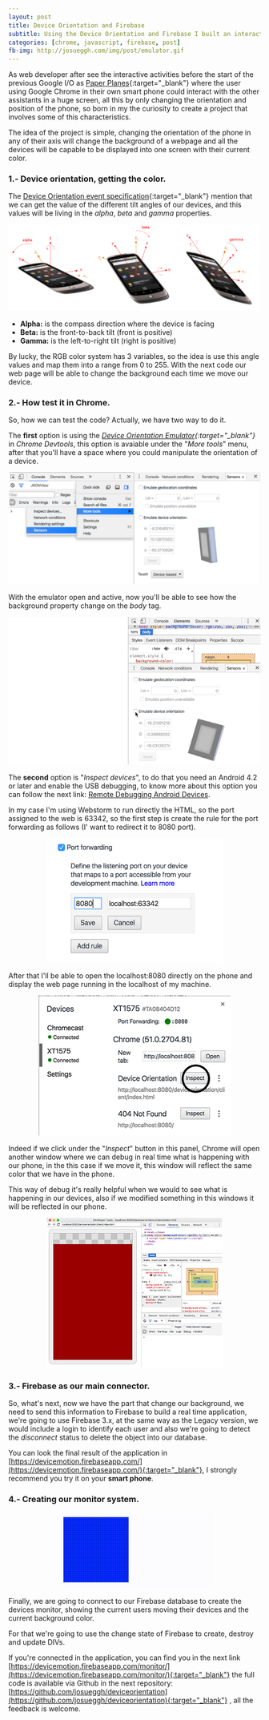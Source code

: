 ```yaml
---
layout: post
title: Device Orientation and Firebase
subtitle: Using the Device Orientation and Firebase I built an interactive web between your mobile and a monitor of the devices connected  
categories: [chrome, javascript, firebase, post]
fb-img: http://josueggh.com/img/post/emulator.gif
---
```


As web developer after see the interactive activities before the start of the previous Google I/O as 
[Paper Planes](https://paperplanes.withgoogle.com/){:target="_blank"} where the user using Google Chrome in their 
own smart phone could interact with the other assistants in a huge screen, all this by only changing the orientation and position
 of the phone, so born in my the curiosity to create a project that involves some of this characteristics.
 
 The idea of the project is simple, changing the orientation of the phone in any of their axis will change the 
 background of a webpage and all the devices will be capable to be displayed into one screen with their current color.
 
### 1.- Device orientation, getting the color.

The [Device Orientation event specification](https://w3c.github.io/deviceorientation/spec-source-orientation.html){:target="_blank"}
  mention that we can get the value of the different tilt angles of our devices, and this values will be living in the 
  *alpha*, *beta* and *gamma* properties.
  
<img src="/img/post/deviceorientation.jpg" title="Device Orientation">
  
  - **Alpha:** is the compass direction where the device is facing
  - **Beta:** is the front-to-back tilt (front is positive)
  - **Gamma:** is the left-to-right tilt (right is positive)
  
By lucky, the RGB color system has 3 variables, so the idea is use this angle values and map them into a 
range from 0 to 255. With the next code our web page will be able to change the background each time we move our device.

<script src="https://gist.github.com/josueggh/aa34eccb55cb8ced2297e969eb47c9d5.js"></script>

### 2.- How test it in Chrome.

So, how we can test the code? Actually, we have two way to do it.

The **first** option is using the 
*[Device Orientation Emulator](https://developers.google.com/web/tools/chrome-devtools/iterate/device-mode/device-input-and-sensors){:target="_blank"}* 
in *Chrome Devtools*, this option is avaiable under the "*More tools*" menu, after that you'll have a space where you could manipulate the orientation of a device.   

<img src="/img/post/chrometools.jpg" title="Device Orientation Emulator">

With the emulator open and active, now you'll be able to see how the background property change on the *body* tag.
<div style="text-align:center;">
<img src="/img/post/emulator.gif">
</div>

The **second** option is "*Inspect devices*", to do that you need an Android 4.2 or later and enable the USB debugging, to
know more about this option you can follow the next link: [Remote Debugging Android Devices](https://developers.google.com/web/tools/chrome-devtools/debug/remote-debugging/remote-debugging).

In my case I'm using Webstorm to run directly the HTML, so the port assigned to the web is 63342, so the first step is 
create the rule for the port forwarding as follows (I' want to redirect it to 8080 port).

<div style="text-align:center;">
<img src="/img/post/forward.jpg" style="width:350px">
</div>

After that I'll be able to open the localhost:8080 directly on the phone and display the web page running in the localhost of 
my machine.

<div style="text-align:center;">
<img src="/img/post/sendphone.jpg" style="width:384px">
</div>

Indeed if we click under the "*Inspect*" button in this panel, Chrome will open another window where we can debug in real
  time what is happening with our phone, in the this case if we move it, this window will reflect the same color that we 
   have in the phone. 
   
This way of debug it's really helpful when we would to see what is happening in our devices, also if we modified something
in this windows it will be reflected in our phone.

<div style="text-align:center;">
<img src="/img/post/phone.jpg" style="width:350px">
</div>

### 3.- Firebase as our main connector.

So, what's next, now we have the part that change our background, we need to send this information to Firebase to build a 
real time application, we're going to use Firebase 3.x, at the same way as the Legacy version, we would include a login to 
identify each user and also we're going to detect the *disconnect* status to delete the object into our database. 

<script src="https://gist.github.com/josueggh/930355859b85b63eb6afef57aeadfca1.js"></script>

You can look the final result of the application in [https://devicemotion.firebaseapp.com/](https://devicemotion.firebaseapp.com/){:target="_blank"},
I strongly recommend you try it on your **smart phone**.

### 4.- Creating our monitor system.

<div style="text-align:center;">
<img src="/img/post/colors.gif" style="width:300px">
</div>

Finally, we are going to connect to our Firebase database to create the devices monitor, showing the current users moving
 their devices and the current background color. 
 
For that we're going to use the change state of Firebase to create, destroy and update DIVs.

<script src="https://gist.github.com/josueggh/10d324a219da6db6b9fbd5ee796537a8.js"></script>

If you're connected in the application, you can find you in the next link [https://devicemotion.firebaseapp.com/monitor/](https://devicemotion.firebaseapp.com/monitor/){:target="_blank"}
the full code is available via Github in the next repository: [https://github.com/josueggh/deviceorientation](https://github.com/josueggh/deviceorientation){:target="_blank"}
, all the feedback is welcome.